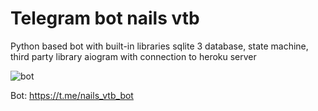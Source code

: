 # Telegram bot nails vtb

Python based bot with built-in libraries sqlite 3 database, state machine, third party library aiogram with connection to heroku server

![bot](https://user-images.githubusercontent.com/110237352/195894713-ede3ccc3-9995-40a1-8c70-74d28a9d13c5.gif)

Bot: https://t.me/nails_vtb_bot

